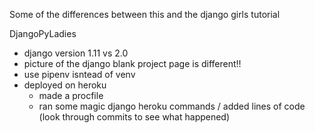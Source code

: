 Some of the differences between this and the django girls tutorial

DjangoPyLadies
- django version 1.11 vs 2.0
- picture of the django blank project page is different!! 
- use pipenv isntead of venv
- deployed on heroku 
	* made a procfile
	* ran some magic django heroku commands / added lines of code (look through commits to see what happened)
